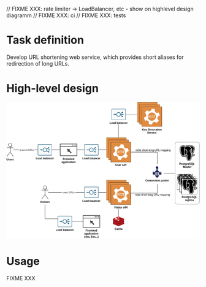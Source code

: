 // FIXME XXX: rate limiter -> LoadBalancer, etc - show on highlevel design diagramm
// FIXME XXX: ci
// FIXME XXX: tests

# Task definition
Develop URL shortening web service, which provides short aliases for redirection of long URLs.

# High-level design
![](docs/high-level-design.png)

# Usage
FIXME XXX
